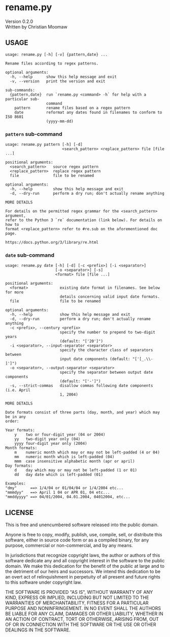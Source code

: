 # rename.py

Version 0.2.0  
Written by Christian Moomaw

## USAGE

	usage: rename.py [-h] [-v] {pattern,date} ...

	Rename files according to regex patterns.

	optional arguments:
	  -h, --help      show this help message and exit
	  -v, --version   print the version and exit

	sub-commands:
	  {pattern,date}  run `rename.py <command> -h` for help with a particular sub-
	                  command
	    pattern       rename files based on a regex pattern
	    date          reformat any dates found in filenames to conform to ISO 8601
	                  (yyyy-mm-dd)

### `pattern` sub-command

	usage: rename.py pattern [-h] [-d]
	                         <search_pattern> <replace_pattern> file [file ...]

	positional arguments:
	  <search_pattern>   source regex pattern
	  <replace_pattern>  replace regex pattern
	  file               file to be renamed

	optional arguments:
	  -h, --help         show this help message and exit
	  -d, --dry-run      perform a dry run; don't actually rename anything

	MORE DETAILS

	For details on the permitted regex grammar for the <search_pattern> argument,
	refer to the Python 3 `re` documentation (link below). For details on how to
	format <replace_pattern> refer to #re.sub on the aforementioned doc page.

	https://docs.python.org/3/library/re.html

### `date` sub-command

	usage: rename.py date [-h] [-d] [-c <prefix>] [-i <separator>]
	                      [-o <separator>] [-s]
	                      <format> file [file ...]

	positional arguments:
	  <format>              existing date format in filenames. See below for more
	                        details concerning valid input date formats.
	  file                  file to be renamed

	optional arguments:
	  -h, --help            show this help message and exit
	  -d, --dry-run         perform a dry run; don't actually rename anything
	  -c <prefix>, --century <prefix>
	                        specify the number to prepend to two-digit years
	                        (default: "['20']")
	  -i <separator>, --input-separator <separator>
	                        specify the character class of separators between
	                        input date components (default: "['[_.\\- ]']")
	  -o <separator>, --output-separator <separator>
	                        specify the separator between output date components
	                        (default: "['-']")
	  -s, --strict-commas   disallow commas following date components (i.e. April
	                        1, 2004)

	MORE DETAILS

	Date formats consist of three parts (day, month, and year) which may be in any
	order:

	Year formats:
	    y    two or four-digit year (04 or 2004)
	    yy   two-digit year only (04)
	    yyyy four-digit year only (2004)
	Month formats:
	    m    numeric month which may or may not be left-padded (4 or 04)
	    mm   numeric month which is left-padded (04)
	    mmm  case insensitive alphabetic month (apr or april)
	Day formats:
	    d    day which may or may not be left-padded (1 or 01)
	    dd   day date which is left-padded (01)

	Examples:
	"dmy"      ==> 1/4/04 or 01/04/04 or 1/4/2004 etc...
	"mmmdyy"   ==> April 1 04 or APR 01, 04 etc...
	"mmddyyyy" ==> 04/01/2004, 04.01.2004, 04012004, etc...

## LICENSE

This is free and unencumbered software released into the public domain.

Anyone is free to copy, modify, publish, use, compile, sell, or
distribute this software, either in source code form or as a compiled
binary, for any purpose, commercial or non-commercial, and by any
means.

In jurisdictions that recognize copyright laws, the author or authors
of this software dedicate any and all copyright interest in the
software to the public domain. We make this dedication for the benefit
of the public at large and to the detriment of our heirs and
successors. We intend this dedication to be an overt act of
relinquishment in perpetuity of all present and future rights to this
software under copyright law.

THE SOFTWARE IS PROVIDED "AS IS", WITHOUT WARRANTY OF ANY KIND,
EXPRESS OR IMPLIED, INCLUDING BUT NOT LIMITED TO THE WARRANTIES OF
MERCHANTABILITY, FITNESS FOR A PARTICULAR PURPOSE AND NONINFRINGEMENT.
IN NO EVENT SHALL THE AUTHORS BE LIABLE FOR ANY CLAIM, DAMAGES OR
OTHER LIABILITY, WHETHER IN AN ACTION OF CONTRACT, TORT OR OTHERWISE,
ARISING FROM, OUT OF OR IN CONNECTION WITH THE SOFTWARE OR THE USE OR
OTHER DEALINGS IN THE SOFTWARE.
